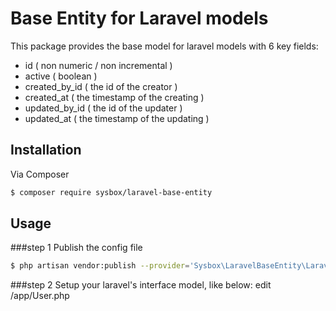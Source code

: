 <h1>Base Entity for Laravel models</h1>

This package provides the base model for laravel models with 6 key fields:
* id ( non numeric / non incremental ) 
* active ( boolean )
* created_by_id ( the id of the creator )
* created_at ( the timestamp of the creating )
* updated_by_id ( the id of the updater )
* updated_at ( the timestamp of the updating )

## Installation

Via Composer

```bash
$ composer require sysbox/laravel-base-entity
```

## Usage

###step 1
Publish the config file
```bash
$ php artisan vendor:publish --provider='Sysbox\LaravelBaseEntity\LaravelBaseEntityServiceProvider'
```
###step 2
Setup your laravel's interface model, like below: 
edit <laravel-root-dir>/app/User.php
```php

```
